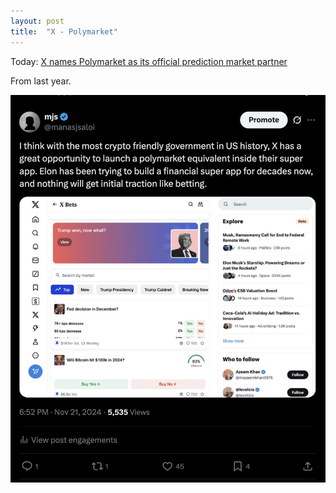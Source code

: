 ```yaml
---
layout: post
title:  "X - Polymarket"
---
```


Today: [X names Polymarket as its official prediction market partner](https://techcrunch.com/2025/06/06/x-names-polymarket-as-its-official-prediction-market-partner/)

From last year.

![X- Polymarket](/assets/img/xpolymarket.png)
